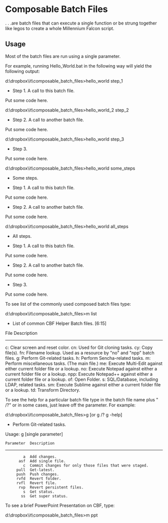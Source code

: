# Composable Batch Files

. . .are batch files that can execute a single function or be strung together like legos to create a whole Millennium Falcon script.

## Usage

Most of the batch files are run using a single parameter.

For example, running Hello_World.bat in the following way will yield the following output:


d:\dropbox\it\composable_batch_files>hello_world step_1

* Step 1. A call to this batch file.

Put some code here.

d:\dropbox\it\composable_batch_files>hello_world_2 step_2

* Step 2. A call to another batch file.

Put some code here.

d:\dropbox\it\composable_batch_files>hello_world step_3

* Step 3.

Put some code here.

d:\dropbox\it\composable_batch_files>hello_world some_steps

* Some steps.

* Step 1. A call to this batch file.

Put some code here.

* Step 2. A call to another batch file.

Put some code here.

d:\dropbox\it\composable_batch_files>hello_world all_steps

* All steps.

* Step 1. A call to this batch file.

Put some code here.

* Step 2. A call to another batch file.

Put some code here.

* Step 3.

Put some code here.



To see list of the commonly used composed batch files type:

d:\dropbox\it\composable_batch_files>m list

* List of common CBF Helper Batch files. [6:15]

File  Description 
----  -----------------------------------------------------------------
  c:  Clear screen and reset color.
 cn:  Used for Git cloning tasks.
 cy:  Copy file(s).
 fn:  Filename lookup. Used as a resource by "no" and "npp" batch files.
  g:  Perform Git-related tasks.
  h:  Perform Sencha-related tasks.
  m:  Perform miscellaneous tasks. (The main file.)
 me:  Execute Multi-Edit against either current folder file or a lookup.
 no:  Execute Notepad against either a current folder file or a lookup.
npp:  Execute Notepad++ against either a current folder file or a lookup.
 of:  Open Folder.
  s:  SQL/Database, including LDAP, related tasks.
 sm:  Execute Sublime against either a current folder file or a lookup.
 td:  Transform Directory.



To see the help for a particular batch file type in the batch file name plus " /?" or in some 
cases, just leave off the parameter. For example:

d:\dropbox\it\composable_batch_files>g [or g /? g -help]

* Perform Git-related tasks.

Usage: g [single parameter]

    Parameter  Description
-------------  -----------------------------------------------------
            a  Add changes.
          asf  Add single file.
            c  Commit changes for only those files that were staged.
         pull  Get-latest.
         push  Push changes.
         rvfd  Revert folder.
         rvfl  Revert file.
          rvp  Revert persistent files.
            s  Get status.
           ss  Get super status.



To see a brief PowerPoint Presentation on CBF, type:

d:\dropbox\it\composable_batch_files>m ppt